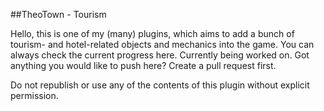 ##TheoTown - Tourism

Hello, this is one of my (many) plugins, which aims to add a bunch of tourism- and hotel-related objects and mechanics into the game. You can always check the current progress here. Currently being worked on.
Got anything you would like to push here? Create a pull request first.

Do not republish or use any of the contents of this plugin without explicit permission.
